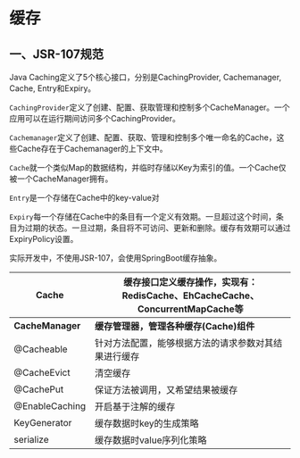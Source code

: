 # 缓存

## 一、JSR-107规范

Java Caching定义了5个核心接口，分别是CachingProvider, Cachemanager, Cache, Entry和Expiry。

`CachingProvider`定义了创建、配置、获取管理和控制多个CacheManager。一个应用可以在运行期间访问多个CachingProvider。

`Cachemanager`定义了创建、配置、获取、管理和控制多个唯一命名的Cache，这些Cache存在于Cachemanager的上下文中。

`Cache`就一个类似Map的数据结构，并临时存储以Key为索引的值。一个Cache仅被一个CacheManager拥有。

`Entry`是一个存储在Cache中的key-value对

`Expiry`每一个存储在Cache中的条目有一个定义有效期。一旦超过这个时间，条目为过期的状态。一旦过期，条目将不可访问、更新和删除。缓存有效期可以通过ExpiryPolicy设置。

实际开发中，不使用JSR-107，会使用SpringBoot缓存抽象。

| Cache            | 缓存接口定义缓存操作，实现有：RedisCache、EhCacheCache、ConcurrentMapCache等 |
| ---------------- | ------------------------------------------------------------ |
| **CacheManager** | **缓存管理器，管理各种缓存(Cache)组件**                      |
| @Cacheable       | 针对方法配置，能够根据方法的请求参数对其结果进行缓存         |
| @CacheEvict      | 清空缓存                                                     |
| @CachePut        | 保证方法被调用，又希望结果被缓存                             |
| @EnableCaching   | 开启基于注解的缓存                                           |
| KeyGenerator     | 缓存数据时key的生成策略                                      |
| serialize        | 缓存数据时value序列化策略                                    |

